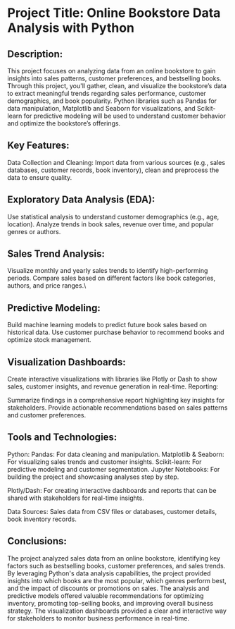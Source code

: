 # Project Title: Online Bookstore Data Analysis with Python

## Description:
This project focuses on analyzing data from an online bookstore to gain insights into sales patterns, customer preferences, and bestselling books. Through this project, you'll gather, clean, and visualize the bookstore’s data to extract meaningful trends regarding sales performance, customer demographics, and book popularity. Python libraries such as Pandas for data manipulation, Matplotlib and Seaborn for visualizations, and Scikit-learn for predictive modeling will be used to understand customer behavior and optimize the bookstore’s offerings.

## Key Features:
Data Collection and Cleaning: Import data from various sources (e.g., sales databases, customer records, book inventory), clean and preprocess the data to ensure quality.

## Exploratory Data Analysis (EDA):
Use statistical analysis to understand customer demographics (e.g., age, location).
Analyze trends in book sales, revenue over time, and popular genres or authors.

## Sales Trend Analysis:
Visualize monthly and yearly sales trends to identify high-performing periods.
Compare sales based on different factors like book categories, authors, and price ranges.\

## Predictive Modeling:
Build machine learning models to predict future book sales based on historical data.
Use customer purchase behavior to recommend books and optimize stock management.

## Visualization Dashboards:

Create interactive visualizations with libraries like Plotly or Dash to show sales, customer insights, and revenue generation in real-time.
Reporting:

Summarize findings in a comprehensive report highlighting key insights for stakeholders.
Provide actionable recommendations based on sales patterns and customer preferences.

## Tools and Technologies:
Python:
Pandas: For data cleaning and manipulation.
Matplotlib & Seaborn: For visualizing sales trends and customer insights.
Scikit-learn: For predictive modeling and customer segmentation.
Jupyter Notebooks: For building the project and showcasing analyses step by step.

Plotly/Dash: For creating interactive dashboards and reports that can be shared with stakeholders for real-time insights.

Data Sources: Sales data from CSV files or databases, customer details, book inventory records.

## Conclusions:
The project analyzed sales data from an online bookstore, identifying key factors such as bestselling books, customer preferences, and sales trends. By leveraging Python's data analysis capabilities, the project provided insights into which books are the most popular, which genres perform best, and the impact of discounts or promotions on sales. The analysis and predictive models offered valuable recommendations for optimizing inventory, promoting top-selling books, and improving overall business strategy. The visualization dashboards provided a clear and interactive way for stakeholders to monitor business performance in real-time.
